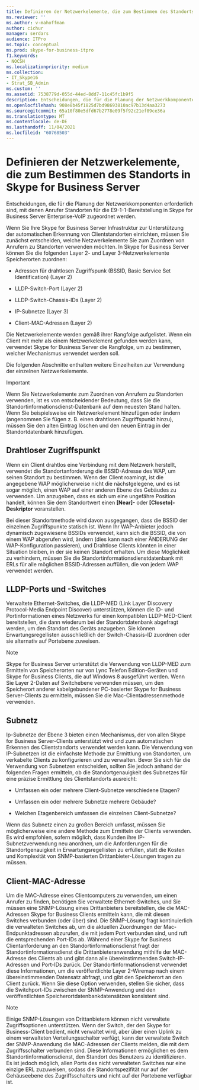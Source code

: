 ```yaml
---
title: Definieren der Netzwerkelemente, die zum Bestimmen des Standorts in Skype for Business Server
ms.reviewer: ''
ms.author: v-mahoffman
author: cichur
manager: serdars
audience: ITPro
ms.topic: conceptual
ms.prod: skype-for-business-itpro
f1.keywords:
- NOCSH
ms.localizationpriority: medium
ms.collection:
- IT_Skype16
- Strat_SB_Admin
ms.custom: ''
ms.assetid: 7538779d-055d-44ed-8dd7-11c45fc1b9f5
description: Entscheidungen, die für die Planung der Netzwerkkomponenten erforderlich sind, mit denen Anrufer Standorten für die E9-1-1-Bereitstellung in Skype for Business Server Enterprise-VoIP zugeordnet werden.
ms.openlocfilehash: 908e8b45f1825d7bd98693810ac97b13d4aa3273
ms.sourcegitcommit: 65a10f80e5dfd67b2778e09f5f92c21ef09ce36a
ms.translationtype: MT
ms.contentlocale: de-DE
ms.lasthandoff: 11/04/2021
ms.locfileid: "60768503"
---
```

# <a name="define-the-network-elements-used-to-determine-location-in-skype-for-business-server"></a>Definieren der Netzwerkelemente, die zum Bestimmen des Standorts in Skype for Business Server
 
Entscheidungen, die für die Planung der Netzwerkkomponenten erforderlich sind, mit denen Anrufer Standorten für die E9-1-1-Bereitstellung in Skype for Business Server Enterprise-VoIP zugeordnet werden.
  
Wenn Sie Ihre Skype for Business Server Infrastruktur zur Unterstützung der automatischen Erkennung von Clientstandorten einrichten, müssen Sie zunächst entscheiden, welche Netzwerkelemente Sie zum Zuordnen von Anrufern zu Standorten verwenden möchten. In Skype for Business Server können Sie die folgenden Layer 2- und Layer 3-Netzwerkelemente Speicherorten zuordnen:
  
- Adressen für drahtlosen Zugriffspunk (BSSID, Basic Service Set Identification) (Layer 2)
    
- LLDP-Switch-Port (Layer 2)
    
- LLDP-Switch-Chassis-IDs (Layer 2)
    
- IP-Subnetze (Layer 3)
    
- Client-MAC-Adressen (Layer 2)
    
Die Netzwerkelemente werden gemäß ihrer Rangfolge aufgelistet. Wenn ein Client mit mehr als einem Netzwerkelement gefunden werden kann, verwendet Skype for Business Server die Rangfolge, um zu bestimmen, welcher Mechanismus verwendet werden soll. 
  
Die folgenden Abschnitte enthalten weitere Einzelheiten zur Verwendung der einzelnen Netzwerkelemente.
  
> [!IMPORTANT]
> Wenn Sie Netzwerkelemente zum Zuordnen von Anrufern zu Standorten verwenden, ist es von entscheidender Bedeutung, dass Sie die Standortinformationsdienst-Datenbank auf dem neuesten Stand halten. Wenn Sie beispielsweise ein Netzwerkelement hinzufügen oder ändern (angenommen Sie fügen z. B. einen drahtlosen Zugriffspunkt hinzu), müssen Sie den alten Eintrag löschen und den neuen Eintrag in der Standortdatenbank hinzufügen. 
  
## <a name="wireless-access-point"></a>Drahtloser Zugriffspunkt

Wenn ein Client drahtlos eine Verbindung mit dem Netzwerk herstellt, verwendet die Standortanforderung die BSSID-Adresse des WAP, um seinen Standort zu bestimmen. Wenn der Client roamingt, ist die angegebene WAP möglicherweise nicht die nächstgelegene, und es ist sogar möglich, einen WAP auf einer anderen Ebene des Gebäudes zu verwenden. Um anzugeben, dass es sich um eine ungefähre Position handelt, können Sie dem Standortwert einen **[Near]-** oder **[Closeto]-Deskriptor** voranstellen.
  
Bei dieser Standortmethode wird davon ausgegangen, dass die BSSID der einzelnen Zugriffspunkte statisch ist. Wenn Ihr WAP-Anbieter jedoch dynamisch zugewiesene BSSIDs verwendet, kann sich die BSSID, die von einem WAP abgerufen wird, ändern (dies kann nach einer ÄNDERUNG der WAP-Konfiguration passieren), und Drahtlose Clients könnten in einer Situation bleiben, in der sie keinen Standort erhalten. Um diese Möglichkeit zu verhindern, müssen Sie die Standortinformationsdienstdatenbank mit ERLs für alle möglichen BSSID-Adressen auffüllen, die von jedem WAP verwendet werden. 
  
## <a name="lldp-ports-and-switches"></a>LLDP-Ports und -Switches

Verwaltete Ethernet-Switches, die LLDP-MED (Link Layer Discovery Protocol-Media Endpoint Discover) unterstützen, können die ID- und Portinformationen eines Netzwerks für einen kompatiblen LLDP-MED-Client bereitstellen, die dann wiederum bei der Standortdatenbank abgefragt werden, um den Standort des Geräts anzugeben. Sie können Erwartungsregellisten ausschließlich der Switch-Chassis-ID zuordnen oder sie alternativ auf Portebene zuweisen.
  
> [!NOTE]
> Skype for Business Server unterstützt die Verwendung von LLDP-MED zum Ermitteln von Speicherorten nur von Lync Telefon Edition-Geräten und Skype for Business Clients, die auf Windows 8 ausgeführt werden. Wenn Sie Layer 2-Daten auf Switchebene verwenden müssen, um den Speicherort anderer kabelgebundener PC-basierter Skype for Business Server-Clients zu ermitteln, müssen Sie die Mac-Clientadressenmethode verwenden. 
  
## <a name="subnet"></a>Subnetz

Ip-Subnetze der Ebene 3 bieten einen Mechanismus, der von allen Skype for Business Server-Clients unterstützt wird und zum automatischen Erkennen des Clientstandorts verwendet werden kann. Die Verwendung von IP-Subnetzen ist die einfachste Methode zur Ermittlung von Standorten, um verkabelte Clients zu konfigurieren und zu verwalten. Bevor Sie sich für die Verwendung von Subnetzen entscheiden, sollten Sie jedoch anhand der folgenden Fragen ermitteln, ob die Standortgenauigkeit des Subnetzes für eine präzise Ermittlung des Clientstandorts ausreicht:
  
- Umfassen ein oder mehrere Client-Subnetze verschiedene Etagen?
    
- Umfassen ein oder mehrere Subnetze mehrere Gebäude?
    
- Welchen Etagenbereich umfassen die einzelnen Client-Subnetze?
    
Wenn das Subnetz einen zu großen Bereich umfasst, müssen Sie möglicherweise eine andere Methode zum Ermitteln der Clients verwenden. Es wird empfohlen, sofern möglich, dass Kunden ihre IP-Subnetzverwendung neu anordnen, um die Anforderungen für die Standortgenauigkeit in Erwartungsregellisten zu erfüllen, statt die Kosten und Komplexität von SNMP-basierten Drittanbieter-Lösungen tragen zu müssen.
  
## <a name="client-mac-address"></a>Client-MAC-Adresse

Um die MAC-Adresse eines Clientcomputers zu verwenden, um einen Anrufer zu finden, benötigen Sie verwaltete Ethernet-Switches, und Sie müssen eine SNMP-Lösung eines Drittanbieters bereitstellen, die die MAC-Adressen Skype for Business Clients ermitteln kann, die mit diesen Switches verbunden (oder über) sind. Die SNMP-Lösung fragt kontinuierlich die verwalteten Switches ab, um die aktuellen Zuordnungen der Mac-Endpunktadressen abzurufen, die mit jedem Port verbunden sind, und ruft die entsprechenden Port-IDs ab. Während einer Skype for Business Clientanforderung an den Standortinformationsdienst fragt der Standortinformationsdienst die Drittanbieteranwendung mithilfe der MAC-Adresse des Clients ab und gibt dann alle übereinstimmenden Switch-IP-Adressen und Port-IDs zurück. Der Standortinformationsdienst verwendet diese Informationen, um die veröffentlichte Layer 2-Wiremap nach einem übereinstimmenden Datensatz abfragt, und gibt den Speicherort an den Client zurück. Wenn Sie diese Option verwenden, stellen Sie sicher, dass die Switchport-IDs zwischen der SNMP-Anwendung und den veröffentlichten Speicherortdatenbankdatensätzen konsistent sind.
  
> [!NOTE]
> Einige SNMP-Lösungen von Drittanbietern können nicht verwaltete Zugriffsoptionen unterstützen. Wenn der Switch, der den Skype for Business-Client bedient, nicht verwaltet wird, aber über einen Uplink zu einem verwalteten Verteilungsschalter verfügt, kann der verwaltete Switch der SNMP-Anwendung die MAC-Adressen der Clients melden, die mit dem Zugriffsschalter verbunden sind. Diese Informationen ermöglichen es dem Standortinformationsdienst, den Standort des Benutzers zu identifizieren. Es ist jedoch möglich, allen Ports des nicht verwalteten Switches nur eine einzige ERL zuzuweisen, sodass die Standortspezifität nur auf der Gehäuseebene des Zugriffsschalters und nicht auf der Portebene verfügbar ist. 
  

